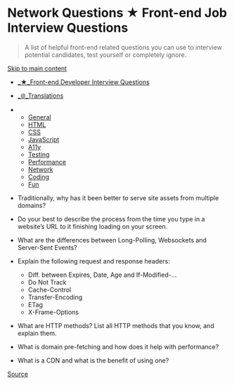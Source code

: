 # Network Questions ★ Front-end Job Interview Questions

> A list of helpful front-end related questions you can use to interview potential candidates, test yourself or completely ignore.

[Skip to main content](#main-content)

*   [_★_Front-end Developer Interview Questions](chrome-extension://cjedbglnccaioiolemnfhjncicchinao/ "Home")
*   [_🌐_Translations](chrome-extension://cjedbglnccaioiolemnfhjncicchinao/translations "Translations")

*   *   [General](chrome-extension://cjedbglnccaioiolemnfhjncicchinao/questions/general-questions/ "General Questions")
    *   [HTML](chrome-extension://cjedbglnccaioiolemnfhjncicchinao/questions/html-questions/ "HTML Questions")
    *   [CSS](chrome-extension://cjedbglnccaioiolemnfhjncicchinao/questions/css-questions/ "CSS Questions")
    *   [JavaScript](chrome-extension://cjedbglnccaioiolemnfhjncicchinao/questions/javascript-questions/ "JavaScript Questions")
    *   [A11y](https://scottaohara.github.io/accessibility_interview_questions/ "Accessibility Questions (external link)")
    *   [Testing](chrome-extension://cjedbglnccaioiolemnfhjncicchinao/questions/testing-questions/ "Testing Questions")
    *   [Performance](chrome-extension://cjedbglnccaioiolemnfhjncicchinao/questions/performance-questions/ "Performance Questions")
    *   [Network](chrome-extension://cjedbglnccaioiolemnfhjncicchinao/questions/network-questions/ "Network Questions")
    *   [Coding](chrome-extension://cjedbglnccaioiolemnfhjncicchinao/questions/coding-questions/ "Coding Questions")
    *   [Fun](chrome-extension://cjedbglnccaioiolemnfhjncicchinao/questions/fun-questions/ "Fun Questions")

*   Traditionally, why has it been better to serve site assets from multiple domains?
*   Do your best to describe the process from the time you type in a website’s URL to it finishing loading on your screen.
*   What are the differences between Long-Polling, Websockets and Server-Sent Events?
*   Explain the following request and response headers:
    *   Diff. between Expires, Date, Age and If-Modified-…
    *   Do Not Track
    *   Cache-Control
    *   Transfer-Encoding
    *   ETag
    *   X-Frame-Options
*   What are HTTP methods? List all HTTP methods that you know, and explain them.
*   What is domain pre-fetching and how does it help with performance?
*   What is a CDN and what is the benefit of using one?


[Source](http://localhost:9090/questions/network-questions/)